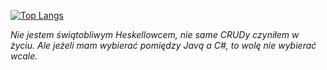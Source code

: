 [![Top Langs](https://github-readme-stats.vercel.app/api/top-langs/?username=kapitanjaszczur&layout=compact&langs_count=10)](https://github.com/anuraghazra/github-readme-stats)

*Nie jestem świątobliwym Heskellowcem, nie same CRUDy czyniłem w życiu. Ale jeżeli mam wybierać pomiędzy Javą a C#, to wolę nie wybierać wcale.*

